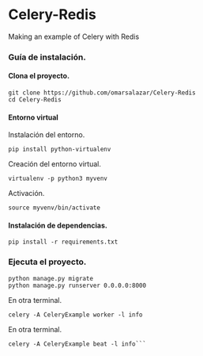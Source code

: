 # Celery-Redis
Making an example of Celery with Redis

### Guía de instalación.

#### Clona el proyecto.
```
git clone https://github.com/omarsalazar/Celery-Redis
cd Celery-Redis
```

#### Entorno virtual

Instalación del entorno.
```
pip install python-virtualenv
```
Creación del entorno virtual.
```
virtualenv -p python3 myvenv
```
Activación.
```
source myvenv/bin/activate
```

#### Instalación de dependencias.
```
pip install -r requirements.txt
```
### Ejecuta el proyecto.
```
python manage.py migrate
python manage.py runserver 0.0.0.0:8000
```

En otra terminal.
```
celery -A CeleryExample worker -l info
```
En otra terminal.
```
celery -A CeleryExample beat -l info```
```
